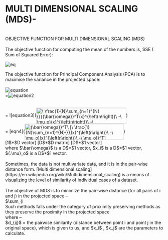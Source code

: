 # MULTI DIMENSIONAL SCALING (MDS)- 
<br>
OBJECTIVE FUNCTION FOR MULTI DIMENSIONAL SCALING (MDS)
<br>
<br>
The objective function for computing the mean of the numbers is, SSE ( Sum of Squared Error):

![eq](<img src="http://www.sciweavers.org/tex2img.php?eq=J%5Cleft%28m%5Cright%29%3D%5Csum_%7Bi%3D1%7D%5E%7BN%7D%5Cleft%28m-x_i%5Cright%29%5E2&bc=White&fc=Black&im=jpg&fs=12&ff=arev&edit=0" align="center" border="0" alt="J\left(m\right)=\sum_{i=1}^{N}\left(m-x_i\right)^2" width="162" height="53" />)

The objective function for Principal Component Analysis (PCA) is to maximise the variance in the projected space:<br><br>
![equation](<img src="http://www.sciweavers.org/tex2img.php?eq=J%5Cleft%28%5Cbar%7B%5Comega%7D%5Cright%29%5C&bc=White&fc=Black&im=jpg&fs=12&ff=arev&edit=0" align="center" border="0" alt="J\left(\bar{\omega}\right)\" width="39" height="19" />)
<br>
=![equation2](<img src="http://www.sciweavers.org/tex2img.php?eq=%5C%20%5Cfrac%7B1%7D%7BN%7D%5Csum_%7Bn%3D1%7D%5E%7BN%7D%5Cleft%28%5Cbar%7B%5Comega%7D.x%5E%7B%5Cleft%28n%5Cright%29%7D%5C%20-%5C%20%5Cbar%7B%5Comega%7D%7B.%5Cmu%7D_o%5Cright%29%5E2&bc=White&fc=Black&im=jpg&fs=12&ff=arev&edit=0" align="center" border="0" alt="\ \frac{1}{N}\sum_{n=1}^{N}\left(\bar{\omega}.x^{\left(n\right)}\ -\ \bar{\omega}{.\mu}_o\right)^2" width="190" height="51" />)

<br>
= ![equation3](<img src="http://www.sciweavers.org/tex2img.php?eq=%5C%20%5Cfrac%7B1%7D%7BN%7D%5Csum_%7Bn%3D1%7D%5E%7BN%7D%7B%7B%7B%7B%5Cbar%7B%5Comega%7D%7D%5ET%28x%7D%5E%7B%5Cleft%28n%5Cright%29%7D%5C%20-%5C%20%5Cmu_o%29%28x%7D%5E%7B%5Cleft%28n%5Cright%29%7D%5C%20-%5C%20%5Cmu_o%29%7D%5ET%5Cbar%7B%5Comega%7D&bc=White&fc=Black&im=jpg&fs=12&ff=arev&edit=0" align="center" border="0" alt="\ \frac{1}{N}\sum_{n=1}^{N}{{{{\bar{\omega}}^T(x}^{\left(n\right)}\ -\ \mu_o)(x}^{\left(n\right)}\ -\ \mu_o)}^T\bar{\omega}" width="287" height="51" />)

<br>
= [eqn4](<img src="http://www.sciweavers.org/tex2img.php?eq=%7B%5Cbar%7B%5Comega%7D%7D%5ET%5C%20%5B%5C%20%5Cfrac%7B1%7D%7BN%7D%5Csum_%7Bn%3D1%7D%5E%7BN%7D%7B%7B%7B%28x%7D%5E%7B%5Cleft%28n%5Cright%29%7D%5C%20-%5C%20%5Cmu_o%29%28x%7D%5E%7B%5Cleft%28n%5Cright%29%7D%5C%20-%5C%20%5Cmu_o%29%7D%5ET%5D%7B%5Comega%7D&bc=White&fc=Black&im=jpg&fs=12&ff=arev&edit=0" align="center" border="0" alt="{\bar{\omega}}^T\ [\ \frac{1}{N}\sum_{n=1}^{N}{{{(x}^{\left(n\right)}\ -\ \mu_o)(x}^{\left(n\right)}\ -\ \mu_o)}^T]{\omega}" width="315" height="51" />)

<br>
[1$*$D vector]	         [D$*$D matrix] 	 [D$*$1 vector]	
<br>
where $\bar{\omega}$ is a D$*$1 vector,  $x_i$ is a D$*$1 vector, ${.\mu}_o$ is a D$*$1 vector.
<br>
<br>
Sometimes, the data is not multivariate data, and it is in the pair-wise distance form. [Multi dimensional scaling](https://en.wikipedia.org/wiki/Multidimensional_scaling) is a means of visualizing the level of similarity of individual cases of a dataset.
<mds1>
<br>
<br>
The objective of MDS is to minimize the pair-wise distance (for all pairs of i and j) in the projected space –
<br>
$\sum_{i<j}\left(d_{ij}-\delta_{ij}\right)^2$  = $\sum_{i<j}\left(d_{ij}-||x_i-x_j||\right)^2$
<br><br>
Such methods falls under the category of proximity preserving methods as they preserve the proximity in the projected space 
<br>
where –
<br>
 $d_{ij}$ = the pairwise similarity (distance between point i and point j in the original space), which is given to us, and $x_i$ , $x_j$ are the parameters to calculate.

